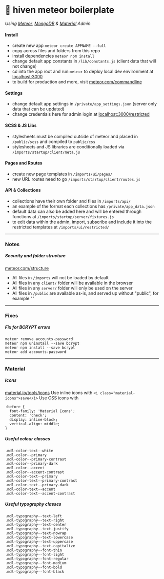 # 💎 hiven meteor boilerplate
*Using [Meteor](https://www.meteor.com/), [MongoDB](https://www.mongodb.com/) & [Material](https://getmdl.io/) Admin*

#### Install
* create new app `meteor create APPNAME --full`
* copy across files and folders from this repo
* install dependencies `meteor npm install`
* change default app constants in `/lib/constants.js` (client data that will not change)
* cd into the app root and run `meteor` to deploy local dev environment at [localhost:3000](http://localhost:3000/)
* to build for production and more, visit [meteor.com/commandline](https://docs.meteor.com/commandline.html)

#### Settings
* change default app settings in `/private/app_settings.json` (server only data that can be updated)
* change credentials here for admin login at [localhost:3000/restricted](http://localhost:3000/restricted)

#### SCSS & JS Libs
* stylesheets must be compiled outside of meteor and placed in `/public/scss` and compiled to `public/css`
* stylesheets and JS libraries are conditionally loaded via `/imports/startup/client/meta.js`

#### Pages and Routes
* create new page templates in `/imports/ui/pages/`
* new URL routes need to go `/imports/startup/client/routes.js`

#### API & Collections
* collections have their own folder and files in `/imports/api/`
* an example of the format each collections has `/private/app_data.json`
* default data can also be added here and will be entered through functions at `/imports/startup/server/fixtures.js`
* to edit data within the admin, import, subscribe and include it into the restricted templates at `/imports/ui/restricted/`

-------------------

### Notes

##### Security and folder structure
[meteor.com/structure](https://guide.meteor.com/structure.html)

* All files in `/imports` will not be loaded by default
* All files in any `client/` folder will be available in the browser
* All files in any `server/` folder will only be used on the server
* All files in `/public` are available as-is, and served up without "public", for example ""

-------------------

### Fixes

##### Fix for BCRYPT errors
```
meteor remove accounts-password
meteor npm uninstall --save bcrypt
meteor npm install --save bcrypt
meteor add accounts-password
```

-------------------

### Material

##### Icons
[material.io/tools/icons](https://material.io/tools/icons/?style=baseline)
Use inline icons with `<i class="material-icons">save</i>`
Use CSS icons with
```
:before {
  font-family: 'Material Icons';
  content: 'check';
  display: inline-block;
  vertical-align: middle;
}
```

##### Useful colour classes
```
.mdl-color-text--white
.mdl-color--primary
.mdl-color--primary-contrast
.mdl-color--primary-dark
.mdl-color--accent
.mdl-color--accent-contrast
.mdl-color-text--primary
.mdl-color-text--primary-contrast
.mdl-color-text--primary-dark
.mdl-color-text--accent
.mdl-color-text--accent-contrast
```

##### Useful typography classes
```
.mdl-typography--text-left
.mdl-typography--text-right
.mdl-typography--text-center
.mdl-typography--text-justify
.mdl-typography--text-nowrap
.mdl-typography--text-lowercase
.mdl-typography--text-uppercase
.mdl-typography--text-capitalize
.mdl-typography--font-thin
.mdl-typography--font-light
.mdl-typography--font-regular
.mdl-typography--font-medium
.mdl-typography--font-bold
.mdl-typography--font-black
```
